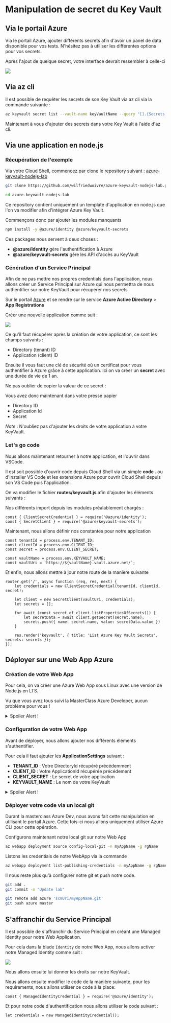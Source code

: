 # Manipulation de secret du Key Vault

## Via le portail Azure

Via le portail Azure, ajouter différents secrets afin d'avoir un panel de data disponible pour vos tests. N'hésitez pas à utiliser les différentes options pour vos secrets.

Après l'ajout de quelque secret, votre interface devrait ressembler à celle-ci

![](../assets/keyvault/02-secrets.png)

## Via az cli

Il est possible de requêter les secrets de son Key Vault via az cli via la commande suivante :

```bash
az keyvault secret list --vault-name keyVaultName --query "[].{Secrets:id,Enabled:attributes.enabled,BeginDate:attributes.created,ExpirationDate:attributes.expires,ContentType:contentType,Tags:to_string(tags)}"-o table
```

Maintenant à vous d'ajouter des secrets dans votre Key Vault à l'aide d'az cli.

## Via une application en node.js

### Récupération de l'exemple

Via votre Cloud Shell, commencez par clone le repository suivant : [azure-keyvault-nodejs-lab](https://github.com/wilfriedwoivre/azure-keyvault-nodejs-lab)

```bash
git clone https://github.com/wilfriedwoivre/azure-keyvault-nodejs-lab.git

cd azure-keyvault-nodejs-lab
```

Ce repository contient uniquement un template d'application en node.js que l'on va modifier afin d'intégrer Azure Key Vault.

Commençons donc par ajouter les modules manquants

```bash
npm install -y @azure/identity @azure/keyvault-secrets
```

Ces packages nous servent à deux choses :

- **@azure/identity** gère l'authentification à Azure
- **@azure/keyvault-secrets** gère les API d'accès au KeyVault

### Génération d'un Service Principal

Afin de ne pas mettre nos propres credentials dans l'application, nous allons créer un Service Principal sur Azure qui nous permettra de nous authentifier sur notre KeyVault pour récupérer nos secrets.

Sur le portail [Azure](https://portal.azure.com) et se rendre sur le service **Azure Active Directory** > **App Registrations**

Créer une nouvelle application comme suit :

![](../assets/keyvault/03-spn.png)

Ce qu'il faut récupérer après la création de votre application, ce sont les champs suivants :

- Directory (tenant) ID
- Application (client) ID

Ensuite il vous faut une clé de sécurité où un certificat pour vous authentifier à Azure grâce à cette application.
Ici on va créer un **secret** avec une durée de vie de 1 an.

Ne pas oublier de copier la valeur de ce secret :

Vous avez donc maintenant dans votre presse papier

- Directory ID
- Application Id
- Secret

*Note* : N'oubliez pas d'ajouter les droits de votre application à votre KeyVault.

### Let's go code

Nous allons maintenant retourner à notre application, et l'ouvrir dans VSCode.

Il est soit possible d'ouvrir code depuis Cloud Shell via un simple **code .** ou d'installer VS Code et les extensions Azure pour ouvrir Cloud Shell depuis son VS Code puis l'application.

On va modifier le fichier **routes/keyvault.js** afin d'ajouter les éléments suivants :

Nos différents import depuis les modules préalablement chargés :

```nodejs
const { ClientSecretCredential } = require('@azure/identity');
const { SecretClient } = require('@azure/keyvault-secrets');
```

Maintenant, nous allons définir nos constantes pour notre application

```nodejs
const tenantId = process.env.TENANT_ID;
const clientId = process.env.CLIENT_ID;
const secret = process.env.CLIENT_SECRET;

const vaultName = process.env.KEYVAULT_NAME;
const vaultUri = `https://${vaultName}.vault.azure.net/`;
```

Et enfin, nous allons mettre à jour notre route de la manière suivante

```nodejs
router.get('/', async function (req, res, next) {
    let credentials = new ClientSecretCredential(tenantId, clientId, secret);

    let client = new SecretClient(vaultUri, credentials);
    let secrets = [];

    for await (const secret of client.listPropertiesOfSecrets()) {
        let secretData = await client.getSecret(secret.name);
        secrets.push({ name: secret.name, value: secretData.value })
    }

    res.render('keyvault', { title: 'List Azure Key Vault Secrets', secrets: secrets });
});
```

## Déployer sur une Web App Azure

### Création de votre Web App

Pour cela, on va créer une Azure Web App sous Linux avec une version de Node.js en LTS.

Vu que vous avez tous suivi la MasterClass Azure Developer, aucun problème pour vous !

<details>
  <summary>Spoiler Alert !</summary>
  
  Vous pouvez utiliser des commandes az cli afin de créer votre application Web

```bash
az appservice plan create -n planName -g rgName -l westeurope --is-linux --sku B1

az webapp create -n myAppName -p planName -g rgName --runtime "node|lts"
```

</details>

### Configuration de votre Web App

Avant de déployer, nous allons ajouter nos différents éléments s'authentifier.

Pour cela il faut ajouter les **ApplicationSettings** suivant :

- **TENANT_ID** : Votre DirectoryId récupéré précédemment
- **CLIENT_ID** : Votre ApplicationId récupérée précédement
- **CLIENT_SECRET** : Le secret de votre application
- **KEYVAULT_NAME** : Le nom de votre KeyVault

<details>
<summary>Spoiler Alert !</summary>

```bash
az webapp config appsettings set -g rgName -n myAppName --settings MY_SETTINGS_NAME=value
```

</summary>
</details>

### Déployer votre code via un local git

Durant la masterclass Azure Dev, nous avons fait cette manipulation en utilisant le portail Azure. Cette fois-ci nous allons uniquement utiliser Azure CLI pour cette opération.

Configurons maintenant notre local git sur notre Web App

```bash
az webapp deployment source config-local-git -n myAppName -g rgName
```

Listons les credentials de notre WebApp via la commande

```bash
az webapp deployment list-publishing-credentials -n myAppName -g rgName --query '[publishingUserName,publishingPassword,scmUri]'
```

Il nous reste plus qu'à configurer notre git et push notre code.

```bash
git add .
git commit -m "Update lab"

git remote add azure 'scmUri/myAppName.git'
git push azure master
```


## S'affranchir du Service Principal

Il est possible de s'affranchir du Service Principal en créant une Managed Identity pour notre Web Application.

Pour cela dans la blade `Identity` de notre Web App, nous allons activer notre Managed Identity comme suit :

![](../assets/keyvault/04-managed-identity.png)

Nous allons ensuite lui donner les droits sur notre KeyVault.

Nous allons ensuite modifier le code de la manière suivante, pour les requirements, nous allons utiliser ce code à la place:

```nodejs
const { ManagedIdentityCredential } = require('@azure/identity');
```

Et pour notre code d'authentification nous allons utiliser le code suivant :

```nodejs
let credentials = new ManagedIdentityCredential();
```
